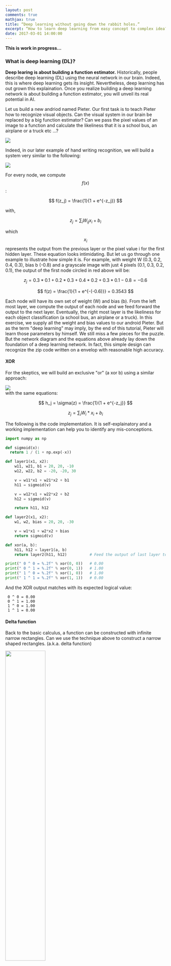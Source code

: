 ```yaml
---
layout: post
comments: true
mathjax: true
title: “Deep learning without going down the rabbit holes.”
excerpt: “How to learn deep learning from easy concept to complex idea? How to build insight along the way?”
date: 2017-03-01 14:00:00
---
```

**This is work in progress...**

### What is deep learning (DL)?
**Deep learing is about building a function estimator.** Historically, people describe deep learning (DL) using the neural network in our brain. Indeed, this is where deep learning gets its insight.  Nevertheless, deep learning has out grown this explaination. Once you realize building a deep learning network is about building a function estimator, you will unveil its real potential in AI.
 
Let us build a new andriod named Pieter. Our first task is to teach Pieter how to recognize visual objects. Can the visual system in our brain be replaced by a big function estimator? Can we pass the pixel values of an image to a function and calculate the likeliness that it is a school bus, an airplane or a truck etc ...?

<div class="imgcap">
<img src="/assets/dl_intro/deep_learner.jpg" style="border:none;">
</div>

Indeed, in our later example of hand writing recognition, we will build a system very similar to the following:
<div class="imgcap">
<img src="/assets/dl_intro/fc.jpg" style="border:none;">
</div>

For every node, we compute
$$
f(x)
$$ 
:

$$
f(z_j) = \frac{1}{1 + e^{-z_j}}
$$

with, 

$$
z_j = \sum_{i} W_{ij} x_{i} + b_{i}
$$

which
$$
x_{i}
$$ 
represents the output from the previous layer or the pixel value i for the first hidden layer. 
These equation looks intimidating. But let us go through one example to illustrate how simple it is. For example, with weight W  (0.3, 0.2, 0.4, 0.3), bias b (-0.8) and a grayscale image with just 4 pixels (0.1, 0.3, 0.2, 0.1), the output of the first node circled in red above will be:

$$
z_j =  0.3*0.1 + 0.2*0.3 + 0.4*0.2 + 0.3*0.1  - 0.8 = -0.6
$$

$$
f(z) =  \frac{1}{1 + e^{-(-0.6)}} = 0.3543
$$

Each node will have its own set of weight (W) and bias (b). From the left most layer, we compute the output of each node and we feed forward the output to the next layer. Eventually, the right most layer is the likeliness for each object classification (a school bus, an airplane or a truck). In this exercise, we supply all the weight and bias values to our android Pieter. But as the term "deep learning" may imply, by the end of this tutorial, Pieter will learn those parameters by himself. We still miss a few pieces for the puzzle. But the network diagram and the equations above already lay down the foundation of a deep learning network. In fact, this simple design can recognize the zip code written on a envelop with reasonable high accuracy.

#### XOR
For the skeptics, we will build an exclusive "or" (a xor b) using a similar approach:
<div class="imgcap">
<img src="/assets/dl_intro/xor.jpg" style="border:none;">
</div>
with the same equations:

$$
h_j = \sigma(z) = \frac{1}{1 + e^{-z_j}}
$$

$$
z_j =  \sum_{i} W_i * x_i + b_i
$$

The following is the code implementation. It is self-explainatory and a working implementation can help you to identify any mis-conceptions.
```python
import numpy as np

def sigmoid(x):
  return 1 / (1 + np.exp(-x))

def layer1(x1, x2):
    w11, w21, b1 = 20, 20, -10
    w12, w22, b2 = -20, -20, 30

    v = w11*x1 + w21*x2 + b1
    h11 = sigmoid(v)

    v = w12*x1 + w22*x2 + b2
    h12 = sigmoid(v)

    return h11, h12

def layer2(x1, x2):
    w1, w2, bias = 20, 20, -30

    v = w1*x1 + w2*x2 + bias
    return sigmoid(v)

def xor(a, b):
    h11, h12 = layer1(a, b)
    return layer2(h11, h12)          # Feed the output of last layer to the next layer

print(" 0 ^ 0 = %.2f" % xor(0, 0))   # 0.00
print(" 0 ^ 1 = %.2f" % xor(0, 1))   # 1.00
print(" 1 ^ 0 = %.2f" % xor(1, 0))   # 1.00
print(" 1 ^ 1 = %.2f" % xor(1, 1))   # 0.00
```
And the XOR output matches with its expected logical value:
```
 0 ^ 0 = 0.00
 0 ^ 1 = 1.00
 1 ^ 0 = 1.00
 1 ^ 1 = 0.00
```
#### Delta function
Back to the basic calculus, a function can be constructed with infinite narrow rectangles. Can we use the technique above to construct a narrow shaped rectangles. (a.k.a. delta function)

<div class="imgcap">
<img src="/assets/dl_intro/delta.png" style="border:none;width:50%">
</div>

Here is the code using the same set of equations and network layout:
```python
import numpy as np
import matplotlib.pyplot as plt

def sigmoid(x):
  return 1 / (1 + np.exp(-x))

def layer1(x):
    h11 = sigmoid(1000 * x - 400)
    h12 = sigmoid(1000 * x - 500)
    return h11, h12

def layer2(v1, v2):
    return sigmoid(0.8 * v1 - 0.8 * v2)

def func_estimator(x):
    h11, h12 = layer1(x)
    return layer2(h11, h12)

x = np.arange(0, 3, 0.001)
y = func_estimator(x)

plt.plot(x, y)
plt.show()
```
Which output something with shape like a delta function:
<div class="imgcap">
<img src="/assets/dl_intro/delta_func.png" style="border:none;width:60%">
</div>

Implement a XOR or a delta function is not important for deep learning (DL). Nevertheless, we demonstrate the possibilities of building a complex function estimator through a network of simple computation nodes. In both cases, we need a network with 2 layers. A network with 3 or 4 layer can push the hand written recognition of numbers to an accuracy of 95%. Naturally, a network with many layers (deeper) can reproduce a much complicated model. For example, Microsoft ResNet for image recognition has 100+ layers.

### Build a Linear regression model
Before teaching Pieter how to learn those parameters, we try to build a simple model first. For example, Pieter wants to expand on his horizon and try to start online dating. He wants to find out the relationship between the number of online dates with the number of years in eductaion and the monthly income.  Pieter starts with a simple linear model as follows:

$$
dates = W_1* \text{years in school} + W_2*\text{monthly income} + bias
$$

He asks 1000 people in each community and collect the information on their income, education and the corresponding number of online dates.  Pieter is interested in finding out how each community values their intellectual vs his humble post-doc salary.  So even this model looks overwhemly simple, it serves its purpose.

**Deep learing is about learning from mistakes.** His stratragy to create a model for each community will be:
1. Take a first guess on W and b.
2. Use the model above to compute the number of dates.
3. With the computed value and the number provided by each sample, he compute the error of his model.
4. Pieter will also compute how a small change in the current value of W and b will impact on the error.
5. With this rate change information regarding W & b on the error, Pieter re-adjust W & b. (**Gradient descent**)
6. Go back to step 2 for N iterations.
7. When it is complete, we get the correct parameter for W and b trainned with the sample data. 
8. We use the final W & b to make a prediction on how Pieter will do in each community.

#### Gradient descent
Step 3-5 is called the gradient descent in ML. First we need to define a function to measure our errors betweent the real life and our model.  Mean square error (MSE) is one obvious candidate. In ML, we call this error function **cost function**.

$$
J(W, b, h, y) = mean square error (W, b, h, y) = \frac{1}{N} \sum_i (h - y)^2
$$

#### Backpropagation

#### Learning rate

### Non-linearity

### Classifier

#### Logistic regression (Sigmoid)

### Deep learing network (Fully-connected layers)

#### Sigmoid classifier

#### Mean square error 

### Backpropagation

### Issues

### Exploding and vanishing gradient

### Cross entropy cost function

### Softmax classifier

### Log likelihood

### Activation function
#### Sigmoid
#### ReLU
#### tanh

### Network layers

### Implementation

### Mini-batch gradient descent

### Overfit

### Regularization
#### Train/validation accuracy
#### L0, L1, L2 regularization
#### Gradient clipping
#### Dropout

### Weight initialization

### Insanity check
#### Gradient checking
#### Initial loss
#### Without regularization and with small dataset

### Trouble shooting
#### Plotting loss
#### Train/validation accuracy
#### Ratio of weight updates
#### Activation per layer
#### First layer visualization

### Cost function
#### MSE
#### Cross entropy, Negative likelihood
#### Margin loss/hinge loss/SVM
#### L2 Loss vs softmax

### Training parameters
#### Momentum update
#### Adagrad
#### Adam
#### Rate decay

### Data preprocessing
#### Scaling (Mean/normalization)
#### Whitening 

### Batch normalization

### Hyperparameter tuning

#### Cross validation
#### Random search

### CNN

### LSTM

### Backprogation

### Data argumentation

### Model ensembles
























